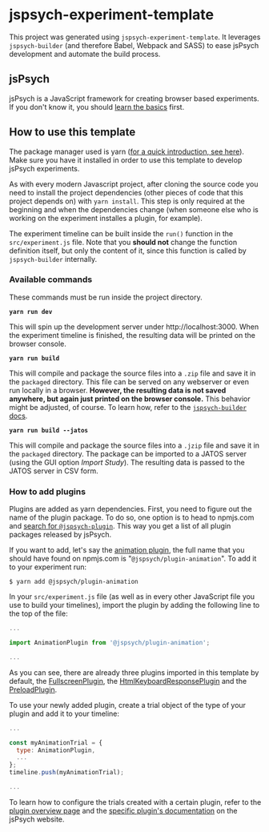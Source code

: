# jspsych-experiment-template

This project was generated using `jspsych-experiment-template`. It leverages
`jspsych-builder` (and therefore Babel, Webpack and SASS) to ease jsPsych
development and automate the build process.

## jsPsych

jsPsych is a JavaScript framework for creating browser based experiments. If you
don't know it, you should [learn the basics][3] first.

## How to use this template

The package manager used is yarn ([for a quick introduction, see here][1]). Make
sure you have it installed in order to use this template to develop jsPsych
experiments.

As with every modern Javascript project, after cloning the source code you need
to install the project dependencies (other pieces of code that this project
depends on) with `yarn install`. This step is only required at the beginning and
when the dependencies change (when someone else who is working on the experiment
installes a plugin, for example).

The experiment timeline can be built inside the `run()` function in the
`src/experiment.js` file. Note that you **should not** change the function
definition itself, but only the content of it, since this function is called
by `jspsych-builder` internally.

### Available commands

These commands must be run inside the project directory.

**`yarn run dev`**

This will spin up the development server under http://localhost:3000. When the
experiment timeline is finished, the resulting data will be printed on the
browser console.

**`yarn run build`**

This will compile and package the source files into a `.zip` file and save it
in the `packaged` directory. This file can be served on any webserver or even
run locally in a browser. **However, the resulting data is not saved anywhere,
but again just printed on the browser console.** This behavior might be
adjusted, of course. To learn how, refer to the [`jspsych-builder` docs][2].

**`yarn run build --jatos`**

This will compile and package the source files into a `.jzip` file and save it
in the `packaged` directory. The package can be imported to a JATOS server
(using the GUI option _Import Study_). The resulting data is passed to the
JATOS server in CSV form.

### How to add plugins

Plugins are added as yarn dependencies. First, you need to figure out the name
of the plugin package. To do so, one option is to head to npmjs.com and [search
for `@jspsych-plugin`][4]. This way you get a list of all plugin packages
released by jsPsych.

If you want to add, let's say the [animation plugin][5], the full name that you
should have found on npmjs.com is "`@jspsych/plugin-animation`". To add it to
your experiment run:

```shell
$ yarn add @jspsych/plugin-animation
```

In your `src/experiment.js` file (as well as in every other JavaScript file you
use to build your timelines), import the plugin by adding the following line
to the top of the file:

```javascript
...

import AnimationPlugin from '@jspsych/plugin-animation';

...
```

As you can see, there are already three plugins imported in this template by
default, the [FullscreenPlugin][6], the [HtmlKeyboardResponsePlugin][7] and the
[PreloadPlugin][8].

To use your newly added plugin, create a trial object of the type of your plugin
and add it to your timeline:

```javascript
...

const myAnimationTrial = {
  type: AnimationPlugin,
  ...
};
timeline.push(myAnimationTrial);

...
```

To learn how to configure the trials created with a certain plugin, refer to the
[plugin overview page][10] and the [specific plugin's documentation][9] on the
jsPsych website.

[1]: https://yarnpkg.com/getting-started
[2]: https://github.com/bjoluc/jspsych-builder
[3]: https://www.jspsych.org/7.0/
[4]: https://www.npmjs.com/search?q=%40jspsych%2Fplugin
[5]: https://www.jspsych.org/7.0/plugins/animation/
[6]: https://www.jspsych.org/7.0/plugins/fullscreen/
[7]: https://www.jspsych.org/7.0/plugins/html-keyboard-response/
[8]: https://www.jspsych.org/7.0/plugins/preload/
[9]: https://www.jspsych.org/7.0/plugins/list-of-plugins/
[10]: https://www.jspsych.org/7.0/overview/plugins/
